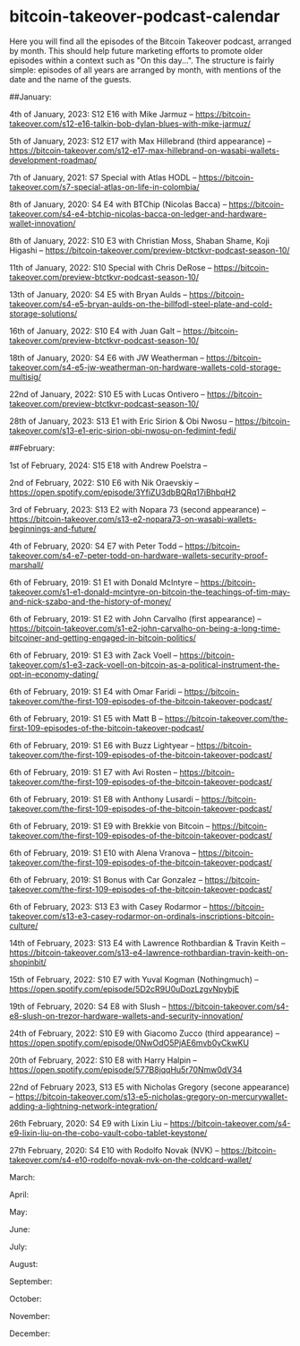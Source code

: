 # bitcoin-takeover-podcast-calendar
Here you will find all the episodes of the Bitcoin Takeover podcast, arranged by month. This should help future marketing efforts to promote older episodes within a context such as "On this day...". The structure is fairly simple: episodes of all years are arranged by month, with mentions of the date and the name of the guests.



##January:

4th of January, 2023: S12 E16 with Mike Jarmuz – https://bitcoin-takeover.com/s12-e16-talkin-bob-dylan-blues-with-mike-jarmuz/

5th of January, 2023: S12 E17 with Max Hillebrand (third appearance) – https://bitcoin-takeover.com/s12-e17-max-hillebrand-on-wasabi-wallets-development-roadmap/

7th of January, 2021: S7 Special with Atlas HODL – https://bitcoin-takeover.com/s7-special-atlas-on-life-in-colombia/

8th of January, 2020: S4 E4 with BTChip (Nicolas Bacca) – https://bitcoin-takeover.com/s4-e4-btchip-nicolas-bacca-on-ledger-and-hardware-wallet-innovation/

8th of January, 2022: S10 E3 with Christian Moss, Shaban Shame, Koji Higashi – https://bitcoin-takeover.com/preview-btctkvr-podcast-season-10/

11th of January, 2022: S10 Special with Chris DeRose – https://bitcoin-takeover.com/preview-btctkvr-podcast-season-10/

13th of January, 2020: S4 E5 with Bryan Aulds – https://bitcoin-takeover.com/s4-e5-bryan-aulds-on-the-billfodl-steel-plate-and-cold-storage-solutions/

16th of January, 2022: S10 E4 with Juan Galt – https://bitcoin-takeover.com/preview-btctkvr-podcast-season-10/

18th of January, 2020: S4 E6 with JW Weatherman – https://bitcoin-takeover.com/s4-e5-jw-weatherman-on-hardware-wallets-cold-storage-multisig/

22nd of January, 2022: S10 E5 with Lucas Ontivero – https://bitcoin-takeover.com/preview-btctkvr-podcast-season-10/

28th of January, 2023: S13 E1 with Eric Sirion & Obi Nwosu – https://bitcoin-takeover.com/s13-e1-eric-sirion-obi-nwosu-on-fedimint-fedi/




##February:

1st of February, 2024: S15 E18 with Andrew Poelstra – 

2nd of February, 2022: S10 E6 with Nik Oraevskiy – https://open.spotify.com/episode/3YfiZU3dbBQRq17iBhbqH2

3rd of February, 2023: S13 E2 with Nopara 73 (second appearance) – https://bitcoin-takeover.com/s13-e2-nopara73-on-wasabi-wallets-beginnings-and-future/ 

4th of February, 2020: S4 E7 with Peter Todd – https://bitcoin-takeover.com/s4-e7-peter-todd-on-hardware-wallets-security-proof-marshall/

6th of February, 2019: S1 E1 with Donald McIntyre – https://bitcoin-takeover.com/s1-e1-donald-mcintyre-on-bitcoin-the-teachings-of-tim-may-and-nick-szabo-and-the-history-of-money/

6th of February, 2019: S1 E2 with John Carvalho (first appearance) – https://bitcoin-takeover.com/s1-e2-john-carvalho-on-being-a-long-time-bitcoiner-and-getting-engaged-in-bitcoin-politics/

6th of February, 2019: S1 E3 with Zack Voell – https://bitcoin-takeover.com/s1-e3-zack-voell-on-bitcoin-as-a-political-instrument-the-opt-in-economy-dating/

6th of February, 2019: S1 E4 with Omar Faridi – https://bitcoin-takeover.com/the-first-109-episodes-of-the-bitcoin-takeover-podcast/

6th of February, 2019: S1 E5 with Matt B – https://bitcoin-takeover.com/the-first-109-episodes-of-the-bitcoin-takeover-podcast/

6th of February, 2019: S1 E6 with Buzz Lightyear – https://bitcoin-takeover.com/the-first-109-episodes-of-the-bitcoin-takeover-podcast/

6th of February, 2019: S1 E7 with Avi Rosten – https://bitcoin-takeover.com/the-first-109-episodes-of-the-bitcoin-takeover-podcast/

6th of February, 2019: S1 E8 with Anthony Lusardi – https://bitcoin-takeover.com/the-first-109-episodes-of-the-bitcoin-takeover-podcast/

6th of February, 2019: S1 E9 with Brekkie von Bitcoin – https://bitcoin-takeover.com/the-first-109-episodes-of-the-bitcoin-takeover-podcast/

6th of February, 2019: S1 E10 with Alena Vranova – https://bitcoin-takeover.com/the-first-109-episodes-of-the-bitcoin-takeover-podcast/

6th of February, 2019: S1 Bonus with Car Gonzalez – https://bitcoin-takeover.com/the-first-109-episodes-of-the-bitcoin-takeover-podcast/

6th of February, 2023: S13 E3 with Casey Rodarmor – https://bitcoin-takeover.com/s13-e3-casey-rodarmor-on-ordinals-inscriptions-bitcoin-culture/

14th of February, 2023: S13 E4 with Lawrence Rothbardian & Travin Keith – https://bitcoin-takeover.com/s13-e4-lawrence-rothbardian-travin-keith-on-shopinbit/

15th of February, 2022: S10 E7 with Yuval Kogman (Nothingmuch) – https://open.spotify.com/episode/5D2cR9U0uDozLzgvNpybjE

19th of February, 2020: S4 E8 with Slush – https://bitcoin-takeover.com/s4-e8-slush-on-trezor-hardware-wallets-and-security-innovation/

24th of February, 2022: S10 E9 with Giacomo Zucco (third appearance) – https://open.spotify.com/episode/0NwOdO5PjAE6mvb0yCkwKU

20th of February, 2022: S10 E8 with Harry Halpin – https://open.spotify.com/episode/577B8jqqHu5r70Nmw0dV34

22nd of February 2023, S13 E5 with Nicholas Gregory (secone appearance) – https://bitcoin-takeover.com/s13-e5-nicholas-gregory-on-mercurywallet-adding-a-lightning-network-integration/ 

26th February, 2020: S4 E9 with Lixin Liu – https://bitcoin-takeover.com/s4-e9-lixin-liu-on-the-cobo-vault-cobo-tablet-keystone/

27th February, 2020: S4 E10 with Rodolfo Novak (NVK) – https://bitcoin-takeover.com/s4-e10-rodolfo-novak-nvk-on-the-coldcard-wallet/




March:








April:



May:


June:


July:


August:



September:



October:



November:



December:
